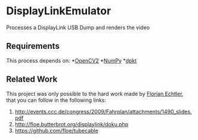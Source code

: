 # DisplayLinkEmulator
Processes a DisplayLink USB Dump and renders the video

## Requirements
This process depends on: 
*[OpenCV2](http://opencv.org/ "OpenCV Homepage")
*[NumPy](http://www.numpy.org/ "NumPy Homepage")
*[dpkt](https://pypi.python.org/pypi/dpkt "dpkt's PyPi page")

## Related Work
This project was only possible to the hard work made by [Florian Echtler](https://github.com/floe "Florian Echtler's GitHub"), that you can follow in the following links:

1. http://events.ccc.de/congress/2009/Fahrplan/attachments/1490_slides.pdf
2. http://floe.butterbrot.org/displaylink/doku.php
3. https://github.com/floe/tubecable
